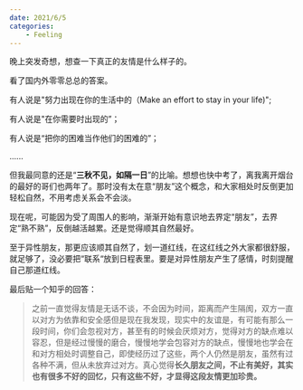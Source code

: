 ```yaml
---
date: 2021/6/5
categories:
    - Feeling
---
```


晚上突发奇想，想查一下真正的友情是什么样子的。

看了国内外零零总总的答案。

有人说是"努力出现在你的生活中的（Make an effort to stay in your life)";

有人说是"在你需要时出现的”；

有人说是“把你的困难当作他们的困难的”；

......

但我最同意的还是“**三秋不见，如隔一日**”的比喻。想想也快中考了，离我离开烟台的最好的哥们也两年了。那时没有太在意“朋友”这个概念，和大家相处时反倒更加轻松自然，不用考虑关系会不会淡。

现在呢，可能因为受了周围人的影响，渐渐开始有意识地去界定“朋友”，去界定“熟不熟”，反倒越活越累。还是觉得顺其自然最好。

至于异性朋友，那更应该顺其自然了，划一道红线，在这红线之外大家都很舒服，就足够了，没必要把“联系“放到日程表里。要是对异性朋友产生了感情，时刻提醒自己那道红线。

最后贴一个知乎的回答：

>之前一直觉得友情是无话不谈，不会因为时间，距离而产生隔阂，双方一直以对方为依靠和安全感但是现在我发现，现实中的友谊是，有可能有那么一段时间，你们会忽视对方，甚至有的时候会厌烦对方，觉得对方的缺点难以容忍，但是经过慢慢的磨合，慢慢地学会包容对方的缺点，慢慢地也学会在和对方相处时调整自己，即使经历过了这些，两个人仍然是朋友，虽然有过各种不满，但从未放弃过对方。真心觉得**长久朋友之间，不止有美好，其实也有很多不好的回忆，只有这些不好，才显得这段友情更加珍贵。**
